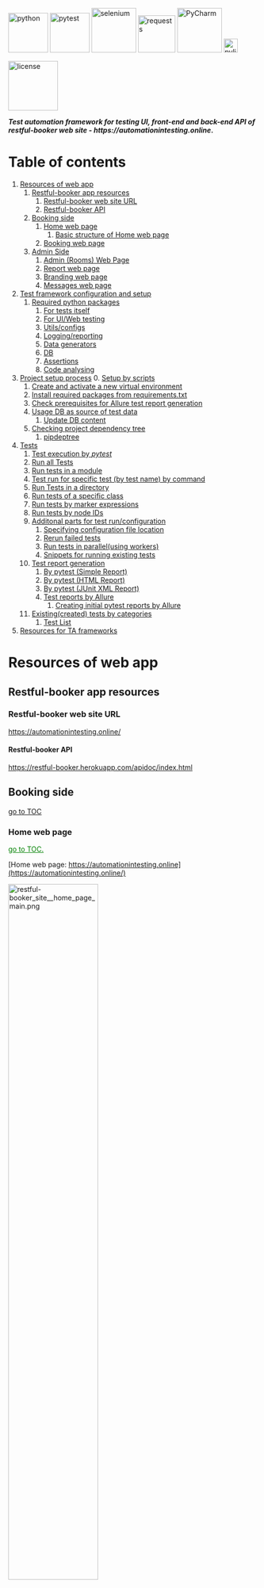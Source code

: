 <!-- Header Section -->
<p align="left">
  <img alt="python" src="https://img.shields.io/badge/python-3670A0?style=for-the-badge&logo=python&logoColor=ffdd54" width="80"/>
  <img alt="pytest" src="https://img.shields.io/badge/py-test-blue?logo=pytest" width="80"/>
  <img alt="selenium" src="https://img.shields.io/badge/-selenium-%43B02A?style=for-the-badge&logo=selenium&logoColor=white" width="90"/>
  <img alt="requests" src="https://img.shields.io/badge/-requests-%43B02A?style=for-the-badge&logo=requests&logoColor=white" width="75"/>
  <img alt="PyCharm" src="https://img.shields.io/badge/pycharm-143?style=for-the-badge&logo=pycharm&logoColor=black&color=black&labelColor=green" width="90"/>
  <img alt="pylint" src="https://raw.githubusercontent.com/pylint-dev/pylint/main/doc/logo.png" width="28"/>
</p>
<p>
  <img alt="license" src="https://img.shields.io/badge/license-MIT-yellow?style=for-the-badge" width="100"/>
</p>


**_Test automation framework for testing UI, front-end and  back-end API of restful-booker web site - https://automationintesting.online_.**

# Table of contents <div id="toc"></div>
1. [Resources of web app](#resources-of-web-app)
   1. [Restful-booker app resources](#restful-booker-app-resources)
      1. [Restful-booker web site URL](#restful-booker-web-site-url)
      2. [Restful-booker API](#restful-booker-api)
   2. [Booking side](#booking-side)
      1. [Home web page](#home-web-page)
         1. [Basic structure of Home web page](#basic-structure-of-home-web-page)
      2. [Booking web page](#booking-web-page)
   3. [Admin Side](#admin-side)
      1. [Admin (Rooms) Web Page](#admin-rooms-web-page)
      2. [Report web page](#report-web-page)
      3. [Branding web page](#branding-web-page)
      4. [Messages web page](#messages-web-page)
2. [Test framework configuration and setup](#test-framework-configuration-and-setup)
   1. [Required python packages](#required-python-packages)
      1. [For tests itself](#for-tests-itself)
      2. [For UI/Web testing](#for-uiweb-testing)
      3. [Utils/configs](#utilsconfigs)
      4. [Logging/reporting](#loggingreporting)
      5. [Data generators](#data-generators)
      6. [DB](#db)
      7. [Assertions](#assertions)
      8. [Code analysing](#code-analysing)
3. [Project setup process](#project-setup-process)
   0. [Setup by scripts](#0setup-by-scripts) 
   1. [Create and activate a new virtual environment](#1-create-and-activate-a-new-virtual-environment)
   2. [Install required packages from requirements.txt](#2-install-required-packages-from-requirementstxt)
   3. [Check prerequisites for Allure test report generation](#3-check-prerequisites-for-allure-test-report-generation)
   4. [Usage DB as source of test data](#4-usage-db-as-source-of-test-data)
      1.  [Update DB content](#1-update-db-content)
   5. [Checking project dependency tree](#checking-project-dependency-tree)
      1. [pipdeptree](#pipdeptree)
4. [Tests](#tests) 
   1.  [Test execution by _pytest_](#test-execution-by-_pytest_)
      1. [Run all Tests](#run-all-tests)
      2. [Run tests in a module](#run-tests-in-a-module)
      3. [Test run for specific test (by test name) by command](#test-run-for-specific-test-by-test-name-by-command)
      4. [ Run Tests in a directory](#run-tests-in-a-directory)
      6. [Run tests of a specific class](#run-tests-of-a-specific-class)
      7. [Run tests by marker expressions](#run-tests-by-marker-expressions)
      5. [Run tests by node IDs](#run-tests-by-node-ids)
      8. [Additonal parts for test run/configuration](#additional-parts-for-test-runconfiguration)
         1. [Specifying configuration file location](#specifying-configuration-file-location)
         2. [Rerun failed tests](#rerun-failed-tests)
         3. [Run tests in parallel(using workers)](#run-tests-in-parallelusing-workers)
         4. [Snippets for running existing tests](#snippets-for-running-existing-tests)
      9. [Test report generation](#test-report-generation)
         1. [By pytest (Simple Report)](#by-pytest-simple-report)
         2. [By pytest (HTML Report)](#by-pytest-html-report)
         3. [By pytest (JUnit XML Report)](#by-pytest-junit-xml-report)
         4. [Test reports by Allure](#test-reports-by-allure)
            1. [Creating initial pytest reports by Allure](#creating-initial-pytest-reports-by-allure-)
   2. [Existing(created) tests by categories](#existingcreated-tests-by-categories)
      1. [Test List](#test-list)
5. [Resources for TA frameworks](#resources-for-ta-frameworks)


# Resources of web app
## Restful-booker app resources

### Restful-booker web site URL
https://automationintesting.online/
#### Restful-booker API
https://restful-booker.herokuapp.com/apidoc/index.html

## Booking side

[go to TOC](#table-of-contents)

### Home web page

<a href="#toc" style="color: green;">go to TOC.</a>

[Home web page: https://automationintesting.online](https://automationintesting.online/)

<img src="project_related_data\pic\restful-booker_site__home_page_main.png" alt="restful-booker_site__home_page_main.png" style="width:60%;">

#### Basic structure of home web page

    ```
        logo(picture)
            welcome_text
        rooms_section
            room_section
                hotel_picture
                hotel_room_description
                    hotel_room_description_header
                        hotel_room_type
                        hotel_room_wheelchair_option
                    hotel_room_description_title
                    hotel_room_options
                        hotel_room_option_wifi
                        hotel_room_option_refreshments
                        hotel_room_option_tv
                        hotel_room_option_safe
                        hotel_room_option_radio
                        hotel_room_option_views
                    hotel_room_booking_button
                booker_contact_form
                    name_input_form
                    email_input_form
                    phone_input_form
                    subject_input_form
                    message_input_form
                    submit_button_on_contact_form
                    alert_booker_form
                hotel_contact_details_field
                map_picture
                footer_panel
                    site_owner_info
                    cookie_policy_link
                    privacy_policy_link
                    admin_panel_link
    ```

## Booking web page

<a href="#toc" style="color: green;">go to TOC.</a>

[Booking web page: https://automationintesting.online](https://automationintesting.online/)

Same URL as for Home page but with additional components on the page

<img src="project_related_data\pic\restful-booker_site__book_this_room_page.png" alt="restful-booker_site__home_page_main.png" style="width:60%;">

## Admin side

### Admin (Rooms) web page

<a href="#toc" style="color: green;">go to TOC.</a>

[Home web page: https://automationintesting.online/#/admin/](https://automationintesting.online/#/admin/)

<img src="project_related_data\pic\restful-booker_site__admin-room_page.png" alt="restful-booker_site__admin-room_page.png" style="width:70%;">

### Report web page

<a href="#toc" style="color: green;">go to TOC.</a>

[Report web page: https://automationintesting.online/#/admin/report](https://automationintesting.online/#/admin/)

<img src="project_related_data\pic\restful-booker_site__report_page.png" alt="restful-booker_site__report_page.png" style="width:70%;">

### Branding web page

<a href="#toc" style="color: green;">go to TOC.</a>

[Branding web page: https://automationintesting.online/#/admin/branding](https://automationintesting.online/#/admin/)

<img src="project_related_data\pic\restful-booker_site__branding_page.png" alt="restful-booker_site__branding_page.png" style="width:70%;">

### Messages web page

<a href="#toc" style="color: green;">go to TOC.</a>

[Messages web web page: https://automationintesting.online/#/admin/messages](https://automationintesting.online/#/admin/messages)

<img src="project_related_data\pic\restful-booker_site__messages_page.png" alt="restful-booker_site__messages_page.png" style="width:70%;">

# Test framework configuration and setup

## Required python packages

<a href="#toc" style="color: green;">go to TOC.</a>

In this project used 'pip-tools' and approach to use highlevel dependency tree. Main required packages presented in `requirements.in`. All used Python packages for the current project are generates in `requirements.txt`

Below is the list of main packages with references

### For tests itself

<a href="#toc" style="color: green;">go to TOC.</a>

* **pytest**
    * pypi.org docs: https://pypi.org/project/pytest/
    * related info: https://docs.pytest.org/en/latest/ 
    ```
    pip install pytest
    ```
  
* **hypothesis**
    * pypi.org docs: https://pypi.org/project/hypothesis/
    * related info: https://hypothesis.works/
    ```
    pip install hypothesis
    ```
  

### For ui/web testing

<a href="#toc" style="color: green;">go to TOC.</a>

* **selenium**
    * pypi.org docs: https://pypi.org/project/selenium/
    * related info: https://selenium-python.readthedocs.io/ 
    ```
    pip install selenium
    ```


* **webdriver-manager**
    * pypi.org docs: https://pypi.org/project/webdriver-manager/
    * related info:https://github.com/bonigarcia/webdrivermanager 
    ```
    pip install webdriver-manager
    ```

### Utils/configs

<a href="#toc" style="color: green;">go to TOC.</a>

* **mypy**
    * pypi.org docs: https://pypi.org/project/mypy/
    * related info: https://mypy-lang.org/
    ```
    pip install mypy
    ```

* **python-dotenv**
    * pypi.org docs: https://pypi.org/project/dotenv/
    * related info: https://www.dotenv.org/docs/languages/python
    ```
    pip install python-dotenv
    ```
  
* **pyyaml**
    * pypi.org docs: https://pypi.org/project/PyYAML/
    * related info: https://pyyaml.org/
    ```
    pip install pyyaml
    ```
  
* **configParser**
    * pypi.org docs: https://pypi.org/project/configparser/
    * related info: https://docs.python.org/3/library/configparser.html
    ```
    pip install configparser
    ```
  
* **openpyxl**
    * pypi.org docs: https://pypi.org/project/openpyxl/
    * related info: https://openpyxl.readthedocs.io/en/stable/
    ```
    pip install openpyxl
    ```

* **pylint**
    * pypi.org docs: https://pypi.org/project/pylint/
    * related info: https://github.com/pylint-dev/pylint
    ```
    pip install pylint
    ```
    
    Generate a default configuration file for the Pylint code analyzerby 
    ```
    pylint --generate-rcfile > pylint.rc
    ```

* **pyreverse**
    * pypi.org docs: https://pypi.org/project/pyreverse/
    * related info:  https://pylint.readthedocs.io/en/latest/pyreverse.html\
    Pyreverse has now been integrated to pylint : http://pypi.python.org/pypi/pylint/
    

* **pipdeptree**
    * pypi.org docs: https://pypi.org/project/pipdeptree/
    * related info: https://github.com/tox-dev/pipdeptree
    
    ```
    pip install pipdeptree
    ```
  
  
### Logging/reporting

* **allure**
    * pypi.org docs: https://pypi.org/project/allure-pytest/
    * related info: https://allurereport.org/docs/pytest/
    ```
    pip install allure-pytest
    ```

* **pytest-html**
    * pypi.org docs:https://pypi.org/project/pytest-html/
    * related info: https://pytest-html.readthedocs.io/en/latest/
    ```
    pip install pytest-html
    ```

* **loguru**
    * pypi.org docs: https://pypi.org/project/loguru/
    * related info: https://loguru.readthedocs.io/ 
    ```
    pip install loguru

### Data generators

<a href="#toc" style="color: green;">go to TOC.</a>

* **wonderwords**
    * pypi.org docs: https://pypi.org/project/wonderwords/
    * related info: https://loguru.readthedocs.io/
    ```
    pip install wonderwords
    ```

* **Faker**
    * pypi.org docs: https://pypi.org/project/Faker/
    * related info: http://faker.rtfd.org/
    ```
    pip install Faker
    ```

### DB
* **mysql-connector-python**
    * pypi.org docs: https://pypi.org/project/mysql-connector-python/
    * related info: https://dev.mysql.com/doc/connector-python/en/
    ```
    pip install mysql-connector-python
    ```

### Assertions

<a href="#toc" style="color: green;">go to TOC.</a>

* **PyHamcrest**
    * pypi.org docs: https://pypi.org/project/PyHamcrest/
    * related info: https://pyhamcrest.readthedocs.io/
    ```
    pip install PyHamcrest
    ```

* **regex**
    * pypi.org docs: https://pypi.org/project/regex/
    * related info: https://github.com/mrabarnett/mrab-regex
    ```
    pip install regex
    ```
### Code analysing

* pylint
      * pypi.org docs: https://pypi.org/project/pylint/
      * related info: https://pylint.readthedocs.io/en/latest/
    ```
    pip install pylint
    ```

# Project setup process
<a href="#toc" style="color: green;">go to TOC.</a>

## 0.Setup by scripts
By default you can use file: 
1. `setup_env.bat` for Windows-based machine or 
2. `setup_env.sh` UNIX-based
for validating python version, installing all packages required for running current project.
Otherwise you can manually install everything using described steps below or fix some issues that appears while project was configured via scripted file.  

## 1. Create and activate a new virtual environment:
<a href="#toc" style="color: green;">go to TOC.</a>

- **_Create virtual environment._**\
  Script below is creating environment with name 'env'.\
  If you want to create environment with unique name, please replace the env name using your env name in script\
  _python -m {here_is_your_venv_name} ../env_

  Working script for creating venv with name 'venv' is below:
    ```
    python -m venv ../env
    ```
  
  then activate it
    * for unix-based
  ```
  source ../venv/bin/activate
  ```
    * for windows
  ```
  .\.venv\Scripts\Activate
  ```

  If you like to have different name for the environment
  ```
  python -m venv {venv_for_project}   
  ```

  and then

  ```
  source {venv_for_project}/Scripts/activate
  ```

**_For deactivating created env use command_**\
    ```
    deactivate
    ```


## 2. Install required packages from requirements.txt
<a href="#toc" style="color: green;">go to TOC.</a>

```
pip install -r requirements.txt
```

If **_requirements.txt_** file is missing request, or you have different configuration of the project after installation, please generate new  _requirements.txt_ file using command\

`
pip-compile requirements.in
`
Created requirements.txt file will have all dependency for the project

In case if you are using 'pip-tools' do next steps, check requirements.in and do next actions. 
1. compile requirements.txt by

```
pip-compile requirements.in
```

2. install dependencies by

`
pip install -r requirements.txt  
`

## 3. Check prerequisites for Allure test report generation

<a href="#toc" style="color: green;">go to TOC.</a>

1. Check your system on installed and available :
   * JAVA
     ```
     java -version
     ```

   * Node.js
     ```
     node -v
     ```

     If programs are missing install them using info below

2. Install Java 3
    * Download Java 3 [HERE](https://nodejs.org/en/download/package-manager)

3. Install Node.js
    * Download Node.js [HERE](https://nodejs.org/en/download/package-manager)

4. In command prompt, run the below command
    ```
    npm install -g allure-commandline

5. Add _npm_ and _allure-commandline_ to system path
    ```
    %AppData\Roaming\npm
    ```
    %AppData\Roaming\npm\node_modules\allure-commandline\bin
   
6. Check that system can have access to allure by
    ```
    allure --version
    ```

7. Install allure-pytest
    ``` 
   pip install allure-pytest
    ```
   or from your IDE

## 4. Usage DB as source of test data

<a href="#toc" style="color: green;">go to TOC.</a>

In case if your test data is stored in DB or external files, check the project configuration and adjust test data
manually.

### 1. Update DB content

<a href="#toc" style="color: green;">go to TOC.</a>

If you are using data from DB generate data based on your testing model or paste it manually
preferable to use pip install mysql-connector-python
 
 
## Checking project dependency tree
### pipdeptree
Basic Dependency Tree
```python
pipdeptree
```
Dependency Tree in JSON Format
```python
pipdeptree --json
```
Dependency Tree with Outdated Packages
```python
pipdeptree --outdated
```
Dependency Tree for a Specific Package
```python
pipdeptree -p <package_name>
```
Generate a Text Report and Save to File
```python
pipdeptree > resources/project_dependencies.txt
```

Visualize Dependency Tree with Graphviz first install graphviz:
```python
pip install graphviz
```
then generate a graphical representation:
```python
pipdeptree --graph-output png > resources/project_dependencies.png
```

# Tests

<a href="#toc" style="color: green;">go to TOC.</a>

More information about test runs by pytest you can
find [here](https://pytest-with-eric.com/introduction/pytest-run-single-test/)

## Test execution by _pytest_

<a href="#toc" style="color: green;">go to TOC.</a>

All tests are located in **_tests_** folder

### Run all Tests

<a href="#toc" style="color: green;">go to TOC.</a>

To run all the tests from the root directory, you can use the following command:
```    
python pytest
```
or just
```python
pytest
```

You can add the -v flag to get more verbose output:

``` 
python pytest -v
```

![python_pytest_verbose.png](project_related_data/pic/python_pytest_verbose.png)

You can enable live console logging using the pytest -s command too.

### Run tests in a module

<a href="#toc" style="color: green;">go to TOC.</a>

To run all tests in a specific file (module), use the following command:

`pytest tests/unit/test_functions.py`

### Test run for specific test (by test name) by command

<a href="#toc" style="color: green;">go to TOC.</a>

Use the `-k` option followed by the name of the test function or method you want to run

`python -k {some_test}}`\
e.g.
```
python -k test_dummy_test.py
```

### Run tests in a directory

<a href="#toc" style="color: green;">go to TOC.</a>

Perhaps you may decide to split your tests by unit, integration, end-to-end, performance, regression and so on.\
If you need an overview of the various types of testing for your Python applications, this article on the types of\
software testing is a good introduction.\
In these cases it’s helpful to run tests within a specific directory, and you can use:

```
pytest {path_to_the_folder_with_test}
```

e.g.

```
pytest tests/dummy_tests
```

### Run tests by node IDs

<a href="#toc" style="color: green;">go to TOC.</a>

To run a specific test, you can use the test’s node ID, which is essentially its path in the syntax:\
`{filename.py}::{test_function_name}.`\
For example, to run the test_add_negative_numbers function in the test_functions.py file, you can use the following
command:

```
pytest  test/dummy_tests/test_functions.py::test_add_positive_numbers
```

This runs the **_test_add_positive_numbers_** test in the test_functions.py file.

### Run tests of a specific class

<a href="#toc" style="color: green;">go to TOC.</a>

You can also run all tests in a specific class. To do this, you use the :: operator followed by the class name.\
For example, to run all tests in the RegressionTests class, you can use the following command:

`pytest test/dummy_tests/test_functions.py::TestsUnit`

### Run tests by marker expressions

<a href="#toc" style="color: green;">go to TOC.</a>

By using markers, you can run specific groups of tests, exclude tests, and prioritize tests. This can help you to write
better tests and to get more value from your test suite.

We’ve covered several kinds of markers in the articles on Pytest Timeout, Pytest Skip Tests and Pytes Asyncio.

In Pytest, you can assign markers to your test functions using the @pytest.mark decorator. You can then use these
markers to run specific tests.

This is especially useful when you have different types of tests, such as fast and slow tests, and you want to run them
selectively.

Example of pytest written with markers presented below
```python
@pytest.mark.unit
def test_one():
    result_of_doing = do_something()
    assert result_of_doing ==1
```
To run tests based on marker expressions, you use the -m flag followed by the marker name.

```
[pytest]
markers =
    unit : unit tests
    end_to_end  : end to end tests
    skip : slow tests`
```
command is 

```
pytest -m unit
```

In case if ini file located not in the root directory marker should be passed via flag `-c` and valid configured path to
the ini file

## Additional parts for test run/configuration
### Specifying configuration file location

<a href="#toc" style="color: green;">go to TOC.</a>

The -c option allows you to specify the path to your pytest.ini file directly.

`pytest -c path/to/your/pytest.ini`\
example of usage for current project is ```pytest -c config/pytest.ini -m unit```

Better to set the PYTEST_ADDOPTS environment variable to include the config file path:

`export PYTEST_ADDOPTS="-c config/pytest.ini"`

### Rerun failed tests

```shell
pytest --reruns 3 --alluredir="resources/allure_reports
```
_Full Command Breakdown_

`-n 4`: Runs tests in parallel using 4 worker processes.

`--reruns 3`: Reruns any failed tests up to 3 times.

`--alluredir="resources/allure_reports"`: Specifies the directory to store Allure reports.

### Run tests in parallel(using workers)

**_Installing Required Plugins_**

Make sure you have the required plugins installed:
* for parallel test execution
```shell
pytest-xdist 
```
* for rerunning failed tests
```shell
pytest-rerunfailures 
```

```shell
pytest -n 3 
```
_-n 4_: Runs tests in parallel using 4 worker processes.


### Snippets for running existing tests

<a href="#toc" style="color: green;">go to TOC.</a>

1. Test for checking home page (not a booking view)

```
pytest test/web_app_tests/test_login_page.py::test_check_main_section_of_home_page
```

## Test report generation

<a href="#toc" style="color: green;">go to TOC.</a>

### By pytest (Simple Report)
Simple pytest report generation in html format is possible by executing command

Short Traceback:

```python
pytest --tb=short
```
Long Traceback (default):
```python
pytest --tb=long
```

No Traceback (only show test results):
```python
pytest --tb=short --disable-warnings
```

### By pytest (HTML Report)
```python
pytest --html=resources/test_report/project_test_report.html
```

### By pytest (JUnit XML Report)
```python
pytest --junitxml=resources/test_report/project_test_report.xml
```

### Test reports by Allure
<a href="#toc" style="color: green;">go to TOC.</a>

#### Creating initial pytest reports by Allure 
<a href="#toc" style="color: green;">go to TOC.</a>
For generating Allure reports on the tests performed, you must first execute tests by pytest.
You need specify a path for the test results directory in the --alluredir command-line argument when running your tests.

```shell
pytest --alluredir="resources/test_report/allure_reports"
```
If any any error appears 
* Check that the system statisfy Allure requirements.
* Confirm that all components installed, report folder is created.
 need to specify execution tests by pytests with specific output format. 

When test execution completed , Allure reports generation starts after executing
```shell
allure serve {path_to_report_folder}
```

Example of command execution:
```shell
(.venv) {project_dir_path} allure serve "resources/allure_reports"
```
command that is applicable for the current project configuration is
```shell
allure serve "resources/allure_reports"
```

After successful execution of command allure starts server and provide server URL for checking allure report in the browser.


## Existing(created) tests by categories
<a href="#toc" style="color: green;">go to TOC.</a>

### Test List
List of existing tests for the current project is possible to generate by executing python script `utilities/make_list_of_tests.py`\
Result will be presented in the `resources/list_of_all_project_tests.md`
All tests are grouping by categories. 
IMPORTANT!!!
If you did any changes, please validate path to the test dir in the `make_list_of_tests.py` 

# Resources for TA frameworks

<a href="#toc" style="color: green;">go to TOC.</a>

- [Contact List App - web app for pure API testing](https://thinking-tester-contact-list.herokuapp.com/)
    - was available at 18 June 2024
- Web apps for testing
  - [OrangeHRM web app](https://opensource-demo.orangehrmlive.com/)
  - [httpbin.org - web app](https://httpbin.org/#/)
      - was available at 18 June 2024
      - the developer - [Website](https://kennethreitz.org/)
      - A simple HTTP Request & Response Service.
      - Run locally: `$ docker run -p 80:80 kennethreitz/httpbin`
      - [HTML form](https://httpbin.org/forms/post) that posts to `/post /forms/post`
      - was available at 18 June 2024
  - [tutorialsninja.com - web app](https://tutorialsninja.com/demo/)
      - was available at 18 June 2024